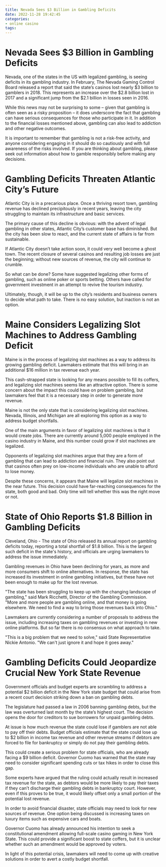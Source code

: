 ```yaml
---
title: Nevada Sees $3 Billion in Gambling Deficits
date: 2022-11-28 19:42:45
categories:
- online casino
tags:
---
```



#  Nevada Sees $3 Billion in Gambling Deficits

Nevada, one of the states in the US with legalized gambling, is seeing deficits in its gambling industry. In February, The Nevada Gaming Control Board released a report that said the state’s casinos lost nearly $3 billion to gamblers in 2018. This represents an increase over the $2.8 billion lost in 2017 and a significant jump from the $2.1 billion in losses seen in 2016.

While this news may not be surprising to some – given that gambling is often seen as a risky proposition – it does underscore the fact that gambling can have serious consequences for those who participate in it. In addition to the financial losses mentioned above, gambling can also lead to addiction and other negative outcomes.

It is important to remember that gambling is not a risk-free activity, and anyone considering engaging in it should do so cautiously and with full awareness of the risks involved. If you are thinking about gambling, please seek out information about how to gamble responsibly before making any decisions.

#  Gambling Deficits Threaten Atlantic City’s Future

Atlantic City is in a precarious place. Once a thriving resort town, gambling revenue has declined precipitously in recent years, leaving the city struggling to maintain its infrastructure and basic services.

The primary cause of this decline is obvious: with the advent of legal gambling in other states, Atlantic City’s customer base has diminished. But the city has been slow to react, and the current state of affairs is far from sustainable.

If Atlantic City doesn’t take action soon, it could very well become a ghost town. The recent closure of several casinos and resulting job losses are just the beginning; without new sources of revenue, the city will continue to crumble.

So what can be done? Some have suggested legalizing other forms of gambling, such as online poker or sports betting. Others have called for government investment in an attempt to revive the tourism industry.

Ultimately, though, it will be up to the city’s residents and business owners to decide what path to take. There is no easy solution, but inaction is not an option.

#  Maine Considers Legalizing Slot Machines to Address Gambling Deficit

Maine is in the process of legalizing slot machines as a way to address its growing gambling deficit. Lawmakers estimate that this will bring in an additional $16 million in tax revenue each year.

This cash-strapped state is looking for any means possible to fill its coffers, and legalizing slot machines seems like an attractive option. There is some concern about the impact this could have on problem gambling, but lawmakers feel that it is a necessary step in order to generate more revenue.

Maine is not the only state that is considering legalizing slot machines. Nevada, Illinois, and Michigan are all exploring this option as a way to address budget shortfalls.

One of the main arguments in favor of legalizing slot machines is that it would create jobs. There are currently around 5,000 people employed in the casino industry in Maine, and this number could grow if slot machines are legalized.

Opponents of legalizing slot machines argue that they are a form of gambling that can lead to addiction and financial ruin. They also point out that casinos often prey on low-income individuals who are unable to afford to lose money.

Despite these concerns, it appears that Maine will legalize slot machines in the near future. This decision could have far-reaching consequences for the state, both good and bad. Only time will tell whether this was the right move or not.

#  State of Ohio Reports $1.8 Billion in Gambling Deficits

Cleveland, Ohio - The state of Ohio released its annual report on gambling deficits today, reporting a total shortfall of $1.8 billion. This is the largest such deficit in the state's history, and officials are urging lawmakers to address the issue immediately.

Gambling revenues in Ohio have been declining for years, as more and more consumers shift to online alternatives. In response, the state has increased its investment in online gambling initiatives, but these have not been enough to make up for the lost revenue.

"The state has been struggling to keep up with the changing landscape of gambling," said Mark Ricchetti, Director of the Gambling Commission. "More and more people are gambling online, and that money is going elsewhere. We need to find a way to bring those revenues back into Ohio."

Lawmakers are currently considering a number of proposals to address the issue, including increasing taxes on gambling revenues or investing in new online platforms. But so far there is no consensus on what approach to take.

"This is a big problem that we need to solve," said State Representative Nickie Antonio. "We can't just ignore it and hope it goes away."

#  Gambling Deficits Could Jeopardize Crucial New York State Revenue

Government officials and budget experts are scrambling to address a potential $2 billion deficit in the New York state budget that could arise from a recent court decision striking down a ban on gambling debts.

The legislature had passed a law in 2006 banning gambling debts, but the law was overturned last month by the state’s highest court. The decision opens the door for creditors to sue borrowers for unpaid gambling debts.

At issue is how much revenue the state could lose if gamblers are not able to pay off their debts. Budget officials estimate that the state could lose up to $2 billion in income tax revenue and other revenue streams if debtors are forced to file for bankruptcy or simply do not pay their gambling debts.

This could create a serious problem for state officials, who are already facing a $9 billion deficit. Governor Cuomo has warned that the state may need to consider significant spending cuts or tax hikes in order to close this gap.

Some experts have argued that the ruling could actually result in increased tax revenue for the state, as debtors would be more likely to pay their taxes if they can’t discharge their gambling debts in bankruptcy court. However, even if this proves to be true, it would likely offset only a small portion of the potential lost revenue.

In order to avoid financial disaster, state officials may need to look for new sources of revenue. One option being discussed is increasing taxes on luxury items such as expensive cars and boats.

Governor Cuomo has already announced his intention to seek a constitutional amendment allowing full-scale casino gaming in New York State. This could provide a significant boost to state coffers, but it is unclear whether such an amendment would be approved by voters.

In light of this potential crisis, lawmakers will need to come up with creative solutions in order to avert a costly budget shortfall.